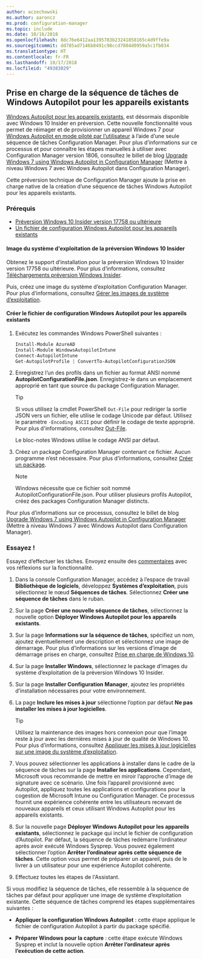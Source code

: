 ```yaml
---
author: aczechowski
ms.author: aaroncz
ms.prod: configuration-manager
ms.topic: include
ms.date: 10/16/2018
ms.openlocfilehash: 8dc76e6412aa1395783b23241858165c4d9ffe9a
ms.sourcegitcommit: dd785ad7146b8491c98ccd7804d0959a5c1fb034
ms.translationtype: HT
ms.contentlocale: fr-FR
ms.lasthandoff: 10/17/2018
ms.locfileid: "49383029"
---
```

## <a name="bkmk_autopilot"></a> Prise en charge de la séquence de tâches de Windows Autopilot pour les appareils existants
<!--1358333-->

[Windows Autopilot pour les appareils existants](https://techcommunity.microsoft.com/t5/Windows-IT-Pro-Blog/New-Windows-Autopilot-capabilities-and-expanded-partner-support/ba-p/260430), est désormais disponible avec Windows 10 Insider en préversion. Cette nouvelle fonctionnalité vous permet de réimager et de provisionner un appareil Windows 7 pour [Windows Autopilot en mode piloté par l’utilisateur](https://docs.microsoft.com/windows/deployment/windows-autopilot/user-driven) à l’aide d’une seule séquence de tâches Configuration Manager. Pour plus d’informations sur ce processus et pour connaître les étapes manuelles à utiliser avec Configuration Manager version 1806, consultez le billet de blog [Upgrade Windows 7 using Windows Autopilot in Configuration Manager](https://techcommunity.microsoft.com/t5/Windows-IT-Pro-Blog/Upgrade-Windows-7-using-Windows-Autopilot-in-Configuration/ba-p/267747) (Mettre à niveau Windows 7 avec Windows Autopilot dans Configuration Manager). 

Cette préversion technique de Configuration Manager ajoute la prise en charge native de la création d’une séquence de tâches Windows Autopilot pour les appareils existants. 


### <a name="prerequisites"></a>Prérequis

- [Préversion Windows 10 Insider version 17758 ou ultérieure](#bkmk_autopilot-image)  
- [Un fichier de configuration Windows Autopilot pour les appareils existants](#bkmk_autopilot-json)  

#### <a name="bkmk_autopilot-image"></a> Image du système d'exploitation de la préversion Windows 10 Insider
Obtenez le support d’installation pour la préversion Windows 10 Insider version 17758 ou ultérieure. Pour plus d’informations, consultez [Téléchargements préversion Windows Insider](https://www.microsoft.com/software-download/windowsinsiderpreviewadvanced).  

Puis, créez une image du système d’exploitation Configuration Manager. Pour plus d’informations, consultez [Gérer les images de système d’exploitation](/sccm/osd/get-started/manage-operating-system-images).

#### <a name="bkmk_autopilot-json"></a> Créer le fichier de configuration Windows Autopilot pour les appareils existants
1. Exécutez les commandes Windows PowerShell suivantes :  

    ``` PowerShell  
    Install-Module AzureAD
    Install-Module WindowsAutopilotIntune 
    Connect-AutopilotIntune 
    Get-AutopilotProfile | ConvertTo-AutopilotConfigurationJSON 
    ```  

2. Enregistrez l’un des profils dans un fichier au format ANSI nommé **AutopilotConfigurationFile.json**. Enregistrez-le dans un emplacement approprié en tant que source du package Configuration Manager.  

    > [!Tip]  
    > Si vous utilisez la cmdlet PowerShell `Out-File` pour rediriger la sortie JSON vers un fichier, elle utilise le codage Unicode par défaut. Utilisez le paramètre `-Encoding ASCII` pour définir le codage de texte approprié. Pour plus d'informations, consultez [Out-File](https://docs.microsoft.com/powershell/module/microsoft.powershell.utility/out-file?view=powershell-6#optional-parameters).  
    > 
    > Le bloc-notes Windows utilise le codage ANSI par défaut.  

3. Créez un package Configuration Manager contenant ce fichier. Aucun programme n’est nécessaire. Pour plus d’informations, consultez [Créer un package](/sccm/apps/deploy-use/packages-and-programs#create-a-package-and-program).  

    > [!NOTE]  
    > Windows nécessite que ce fichier soit nommé AutopilotConfigurationFile.json. Pour utiliser plusieurs profils Autopilot, créez des packages Configuration Manager distincts.  

Pour plus d’informations sur ce processus, consultez le billet de blog [Upgrade Windows 7 using Windows Autopilot in Configuration Manager](https://techcommunity.microsoft.com/t5/Windows-IT-Pro-Blog/Upgrade-Windows-7-using-Windows-Autopilot-in-Configuration/ba-p/267747) (Mettre à niveau Windows 7 avec Windows Autopilot dans Configuration Manager).


### <a name="try-it-out"></a>Essayez !

Essayez d’effectuer les tâches. Envoyez ensuite des [commentaires](/sccm/core/understand/find-help#product-feedback) avec vos réflexions sur la fonctionnalité.

1. Dans la console Configuration Manager, accédez à l’espace de travail **Bibliothèque de logiciels**, développez **Systèmes d’exploitation**, puis sélectionnez le nœud **Séquences de tâches**. Sélectionnez **Créer une séquence de tâches** dans le ruban.  

2. Sur la page **Créer une nouvelle séquence de tâches**, sélectionnez la nouvelle option **Déployer Windows Autopilot pour les appareils existants**.  

3. Sur la page **Informations sur la séquence de tâches**, spécifiez un nom, ajoutez éventuellement une description et sélectionnez une image de démarrage. Pour plus d’informations sur les versions d’image de démarrage prises en charge, consultez [Prise en charge de Windows 10](/sccm/core/plan-design/configs/support-for-windows-10#windows-10-adk).  

4. Sur la page **Installer Windows**, sélectionnez le package d’images du système d’exploitation de la préversion Windows 10 Insider.  

5. Sur la page **Installer Configuration Manager**, ajoutez les propriétés d’installation nécessaires pour votre environnement.  

6. La page **Inclure les mises à jour** sélectionne l’option par défaut **Ne pas installer les mises à jour logicielles**.  

    > [!Tip]  
    > Utilisez la maintenance des images hors connexion pour que l’image reste à jour avec les dernières mises à jour de qualité de Windows 10. Pour plus d’informations, consultez [Appliquer les mises à jour logicielles sur une image du système d’exploitation](/sccm/osd/get-started/manage-operating-system-images#BKMK_OSImagesApplyUpdates).  

7. Vous pouvez sélectionner les applications à installer dans le cadre de la séquence de tâches sur la page **Installer les applications**. Cependant, Microsoft vous recommande de mettre en miroir l’approche d’image de signature avec ce scénario. Une fois l’appareil provisionné avec Autopilot, appliquez toutes les applications et configurations pour la cogestion de Microsoft Intune ou Configuration Manager. Ce processus fournit une expérience cohérente entre les utilisateurs recevant de nouveaux appareils et ceux utilisant Windows Autopilot pour les appareils existants.  

8. Sur la nouvelle page **Déployer Windows Autopilot pour les appareils existants**, sélectionnez le package qui inclut le fichier de configuration d’Autopilot. Par défaut, la séquence de tâches redémarre l’ordinateur après avoir exécuté Windows Sysprep. Vous pouvez également sélectionner l’option **Arrêter l’ordinateur après cette séquence de tâches**. Cette option vous permet de préparer un appareil, puis de le livrer à un utilisateur pour une expérience Autopilot cohérente.  

9. Effectuez toutes les étapes de l'Assistant.  

Si vous modifiez la séquence de tâches, elle ressemble à la séquence de tâches par défaut pour appliquer une image de système d’exploitation existante. Cette séquence de tâches comprend les étapes supplémentaires suivantes :  

- **Appliquer la configuration Windows Autopilot** : cette étape applique le fichier de configuration Autopilot à partir du package spécifié.  

- **Préparer Windows pour la capture** : cette étape exécute Windows Sysprep et inclut la nouvelle option **Arrêter l’ordinateur après l’exécution de cette action**.  



